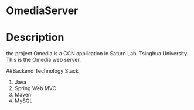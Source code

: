 OmediaServer
============


# Description
the project Omedia is a CCN application in Saturn Lab, Tsinghua University. This is the Omedia web server.


##Backend Technology Stack
1. Java
1. Spring Web MVC
1. Maven
1. MySQL
